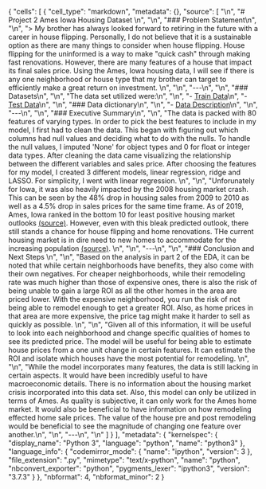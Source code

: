 {
 "cells": [
  {
   "cell_type": "markdown",
   "metadata": {},
   "source": [
    "\n",
    "# Project 2 Ames Iowa Housing Dataset \n",
    "\n",
    "### Problem Statement\n",
    "\n",
    "> My brother has always looked forward to retiring in the future with a career in house flipping. Personally, I do not believe that it is a sustainable option as there are many things to consider when house flipping. House flipping for the uninformed is a way to make \"quick cash\" through making fast renovations. However, there are many features of a house that impact its final sales price. Using the Ames, Iowa housing data, I will see if there is any one neighborhood or house type that my brother can target to efficiently make a great return on investment. \n",
    "\n",
    "---\n",
    "\n",
    "### Datasets\n",
    "\n",
    "The data set utilized were:\n",
    "\n",
    "- [Train Data](./datasets/train.csv)\n",
    "- [Test Data](./datasets/test.csv)\n",
    "\n",
    "### Data dictionary\n",
    "\n",
    "- [Data Description](http://jse.amstat.org/v19n3/decock/DataDocumentation.txt)\n",
    "\n",
    "---\n",
    "\n",
    "### Executive Summary\n",
    "\n",
    "The data is packed with 80 features of varying types. In order to pick the best features to include in my model, I first had to clean the data. This began with figuring out which columns had null values and deciding what to do with the nulls. To handle the null values, I imputed 'None' for object types and 0 for float or integer data types. After cleaning the data came visualizing the relationship between the different variables and sales price. After choosing the features for my model, I created 3 different models, linear regression, ridge and LASSO. For simplicity, I went with linear regression. \n",
    "\n",
    "Unforunately for Iowa, it was also heavily impacted by the 2008 housing market crash. This can be seen by the 48% drop in housing sales from 2009 to 2010 as well as a 4.5% drop in sales prices for the same time frame. As of 2019, Ames, Iowa ranked in the bottom 10 for least positive housing market outlooks [(source)](https://finance.yahoo.com/news/outlook-u-housing-market-hits-153300543.html). However, even with this bleak predicted outlook, there still stands a chance for house flipping and home renovations. THe current housing market is in dire need to new homes to accommodate for the increasing population [(source)](https://www.amestrib.com/news/building-ames-where-housing-market-stands-today). \n",
    "\n",
    "---\n",
    "\n",
    "### Conclusion and Next Steps \n",
    "\n",
    "Based on the analysis in part 2 of the EDA, it can be noted that while certain neighborhoods have benefits, they also come with their own negatives. For cheaper neighborhoods, while their remodeling rate was much higher than those of expensive ones, there is also the risk of being unable to gain a large ROI as all the other homes in the area are priced lower. With the expensive neighborhood, you run the risk of not being able to remodel enough to get a greater ROI. Also, as home prices in that area are more expensive, the price tag might make it harder to sell as quickly as possible. \n",
    "\n",
    "Given all of this information, it will be useful to look into each neighborhood and change specific qualities of homes to see its predicted price. The model will be useful for being able to estimate house prices from a one unit change in certain features. It can estimate the ROI and isolate which houses have the most potential for remodeling. \n",
    "\n",
    "While the model incorporates many features, the data is still lacking in certain aspects. It would have been incredibly useful to have macroeconomic details. There is no information about the housing market crisis incorporated into this data set. Also, this model can only be utilized in terms of Ames. As quality is subjective, it can only work for the Ames home market. It would also be beneficial to have information on how remodeling effected home sale prices. The value of the house pre and post remodeling would be beneficial to see the magnitude of changing one feature over another.\n",
    "\n",
    "---\n",
    "\n"
   ]
  }
 ],
 "metadata": {
  "kernelspec": {
   "display_name": "Python 3",
   "language": "python",
   "name": "python3"
  },
  "language_info": {
   "codemirror_mode": {
    "name": "ipython",
    "version": 3
   },
   "file_extension": ".py",
   "mimetype": "text/x-python",
   "name": "python",
   "nbconvert_exporter": "python",
   "pygments_lexer": "ipython3",
   "version": "3.7.3"
  }
 },
 "nbformat": 4,
 "nbformat_minor": 2
}
